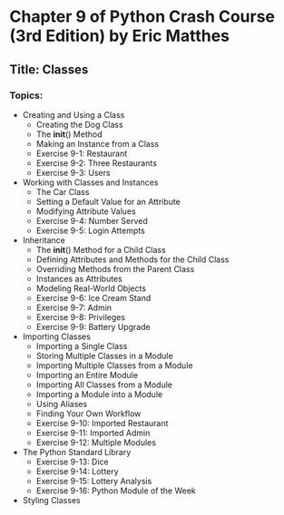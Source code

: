 # Chapter 9 of Python Crash Course (3rd Edition) by Eric Matthes  

## Title: Classes  

### Topics:  
* Creating and Using a Class  
  - Creating the Dog Class  
  - The __init__() Method  
  - Making an Instance from a Class  
  - Exercise 9-1: Restaurant  
  - Exercise 9-2: Three Restaurants  
  - Exercise 9-3: Users  
* Working with Classes and Instances  
  - The Car Class  
  - Setting a Default Value for an Attribute  
  - Modifying Attribute Values  
  - Exercise 9-4: Number Served  
  - Exercise 9-5: Login Attempts  
* Inheritance  
  - The __init__() Method for a Child Class  
  - Defining Attributes and Methods for the Child Class  
  - Overriding Methods from the Parent Class  
  - Instances as Attributes  
  - Modeling Real-World Objects  
  - Exercise 9-6: Ice Cream Stand  
  - Exercise 9-7: Admin  
  - Exercise 9-8: Privileges  
  - Exercise 9-9: Battery Upgrade  
* Importing Classes  
  - Importing a Single Class  
  - Storing Multiple Classes in a Module  
  - Importing Multiple Classes from a Module  
  - Importing an Entire Module  
  - Importing All Classes from a Module  
  - Importing a Module into a Module  
  - Using Aliases  
  - Finding Your Own Workflow  
  - Exercise 9-10: Imported Restaurant  
  - Exercise 9-11: Imported Admin  
  - Exercise 9-12: Multiple Modules  
* The Python Standard Library  
  - Exercise 9-13: Dice  
  - Exercise 9-14: Lottery  
  - Exercise 9-15: Lottery Analysis  
  - Exercise 9-16: Python Module of the Week  
* Styling Classes  